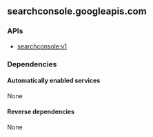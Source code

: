 ## searchconsole.googleapis.com

### APIs

* [ searchconsole:v1 ]( https://searchconsole.googleapis.com/$discovery/rest?version=v1 )

### Dependencies

#### Automatically enabled services

None

#### Reverse dependencies

None
